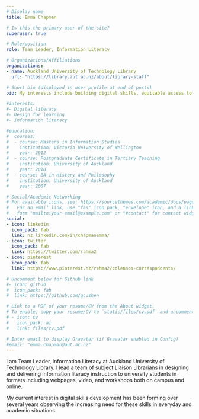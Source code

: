 ```yaml
---
# Display name
title: Emma Chapman

# Is this the primary user of the site?
superuser: true

# Role/position
role: Team Leader, Information Literacy

# Organizations/Affiliations
organizations:
- name: Auckland University of Technology Library
  url: "https://library.aut.ac.nz/about/library-staff"

# Short bio (displayed in user profile at end of posts)
bio: My interests include building digital skills, equitable access to information.

#interests:
#- Digital literacy
#- Design for learning
#- Information literacy

#education:
#  courses:
#  - course: Masters in Information Studies
#    institution: Victoria University of Wellington
#    year: 2012
#  - course: Postgraduate Certificate in Tertiary Teaching
#    institution: University of Auckland
#    year: 2018
#  - course: BA in History and Philosophy
#    institution: University of Auckland
#    year: 2007

# Social/Academic Networking
# For available icons, see: https://sourcethemes.com/academic/docs/page-builder/#icons
#   For an email link, use "fas" icon pack, "envelope" icon, and a link in the
#   form "mailto:your-email@example.com" or "#contact" for contact widget.
social:
- icon: linkedin
  icon_pack: fab
  link: nz.linkedin.com/in/chapmanemma/
- icon: twitter
  icon_pack: fab
  link: https://twitter.com/rahma2
- icon: pinterest
  icon_pack: fab
  link: https://www.pinterest.nz/rehma2/colensos-correspondents/

# Uncomment below for Github link
#- icon: github
#  icon_pack: fab
#  link: https://github.com/gcushen

# Link to a PDF of your resume/CV from the About widget.
# To enable, copy your resume/CV to `static/files/cv.pdf` and uncomment the lines below.
# - icon: cv
#   icon_pack: ai
#   link: files/cv.pdf

# Enter email to display Gravatar (if Gravatar enabled in Config)
#email: "emma.chapman@aut.ac.nz"
---
```


I am Team Leader, Information Literacy at Auckland University of Technology Library. I lead a team of subject Liaison Librarians in designing and delivering information literacy instruction to university students in formats including webpages, video, and workshops both on campus and online.

My current interest in digital skills development has been forming over several years observing the increasing need for these skills in everyday and academic situations.
